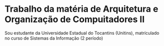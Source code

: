 # Trabalho da matéria de Arquitetura e Organização de Compuitadores II
Sou estudante da Universidade Estadual do Tocantins (Unitins), matrículado no curso de Sistemas da Informação (2 período)
